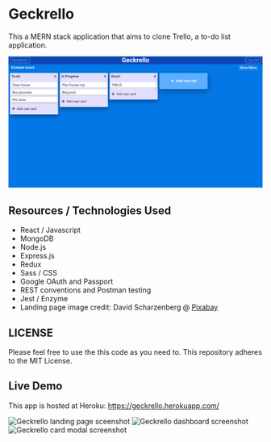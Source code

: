 # Geckrello

This a MERN stack application that aims to clone Trello, a to-do list application.

![Geckrello board page screenshot](https://raw.githubusercontent.com/DanielJWagener/geckrello/master/client/public/img/screenshotForREADME.png)

## Resources / Technologies Used

- React / Javascript
- MongoDB
- Node.js
- Express.js
- Redux
- Sass / CSS
- Google OAuth and Passport
- REST conventions and Postman testing
- Jest / Enzyme
- Landing page image credit: David Scharzenberg @ [Pixabay](https://pixabay.com/photos/business-computer-mobile-smartphone-2846221/)

## LICENSE

Please feel free to use the this code as you need to. This repository adheres to the MIT License.

## Live Demo

This app is hosted at Heroku: https://geckrello.herokuapp.com/

![Geckrello landing page sceenshot](https://user-images.githubusercontent.com/19884641/97692912-c5af5f80-1a76-11eb-9c74-b58bf4a98736.png)
![Geckrello dashboard screenshot](https://user-images.githubusercontent.com/19884641/97693185-29398d00-1a77-11eb-9d98-775668338971.png)
![Geckrello card modal screenshot](https://user-images.githubusercontent.com/19884641/97692901-c21bd880-1a76-11eb-9265-cf211565e92d.png)


